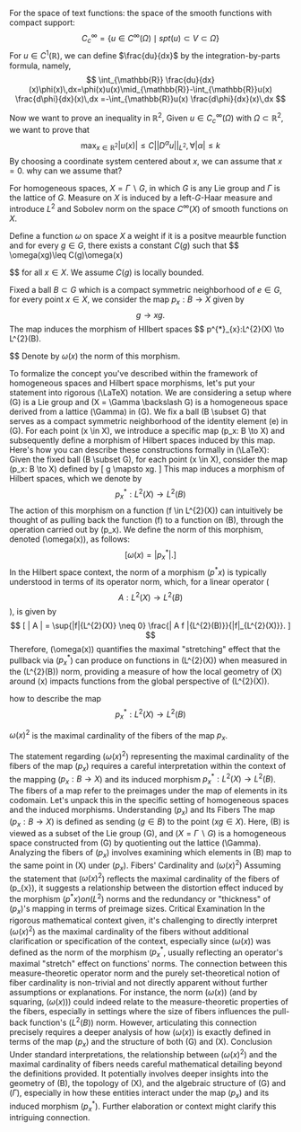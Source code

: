 For the space of text functions: the space of the smooth functions with compact support: $$
C_{c}^{\infty}=\{u\in C^{\infty}(\Omega)\mid spt(u)\subset V \subset \Omega\}
$$
For $u\in C^{1}(\mathbb{R})$, we can define $\frac{du}{dx}$ by the integration-by-parts formula, namely,$$
\int_{\mathbb{R}} \frac{du}{dx}(x)\phi(x)\,dx=\phi(x)u(x)\mid_{\mathbb{R}}-\int_{\mathbb{R}}u(x) \frac{d\phi}{dx}(x)\,dx  =-\int_{\mathbb{R}}u(x) \frac{d\phi}{dx}(x)\,dx
$$


Now we want to prove an inequality in $\mathbb{R}^{2}$,
Given $u \in C^{\infty}_{c}(\Omega)$ with $\Omega \subset \mathbb{R}^{2}$, we want to prove that $$
\text{max}_{x \in \mathbb{R}^{2}} \lvert u(x) \rvert \leq C \lvert \lvert D^{\alpha} u \rvert  \rvert_{L^2}, \forall \lvert \alpha \rvert \leq k
$$
By choosing a coordinate system centered about $x$, we can assume that $x=0$. why can we assume that?


For homogeneous spaces, $X=\Gamma \backslash G$, in which $G$ is any Lie group and $\Gamma$ is the lattice of $G$. Measure on $X$ is induced by a left-$G$-Haar measure and introduce $L^{2}$ and Sobolev norm on the space $C^{\infty}(X)$ of smooth functions on $X$.

Define a function $\omega$ on space $X$ a weight if it is a positve meaurble function and for every $g \in G$, there exists a constant $C(g)$ such that  $$
\omega(xg)\leq C(g)\omega(x)

$$
for all $x \in X$. We assume $C(g)$ is locally bounded.


Fixed a ball $B \subset G$ which is a compact symmetric neighborhood of $e \in G$, for every point $x \in X$, we consider the map $p_{x}: B \to X$ given by $$
g \to  xg.
$$
The map induces the morphism of HIlbert spaces $$
p^{*}_{x}:L^{2}(X) \to  L^{2}(B).

$$
Denote by $\omega(x)$ the norm of this morphism.

To formalize the concept you've described within the framework of homogeneous spaces and Hilbert space morphisms, let's put your statement into rigorous (\LaTeX) notation. We are considering a setup where (G) is a Lie group and (X = \Gamma \backslash G) is a homogeneous space derived from a lattice (\Gamma) in (G). We fix a ball (B \subset G) that serves as a compact symmetric neighborhood of the identity element (e) in (G). For each point (x \in X), we introduce a specific map (p_x: B \to X) and subsequently define a morphism of Hilbert spaces induced by this map. Here's how you can describe these constructions formally in (\LaTeX):
Given the fixed ball (B \subset G), for each point (x \in X), consider the map (p_x: B \to X) defined by [ g \mapsto xg. ]
This map induces a morphism of Hilbert spaces, which we denote by $$
p^{*}_{x}: L^{2}(X) \to L^{2}(B)
$$The action of this morphism on a function (f \in L^{2}(X)) can intuitively be thought of as pulling back the function (f) to a function on (B), through the operation carried out by (p_x).
We define the norm of this morphism, denoted (\omega(x)), as follows: 
$$
[ \omega(x) = | p^{*}_{x} |. ]
$$
In the Hilbert space context, the norm of a morphism ($p^{*}{x}$) is typically understood in terms of its operator norm, which, for a linear operator ($$
A: L^{2}(X) \to L^{2}(B)
$$), is given by $$
[ | A | = \sup{|f|{L^{2}(X)} \neq 0} \frac{| A f |{L^{2}(B)}}{|f|_{L^{2}(X)}}. ]
$$
Therefore, (\omega(x)) quantifies the maximal "stretching" effect that the pullback via ($p^{*}_{x}$) can produce on functions in (L^{2}(X)) when measured in the (L^{2}(B)) norm, providing a measure of how the local geometry of (X) around (x) impacts functions from the global perspective of (L^{2}(X)).

how to describe the map $$
p^{*}_{x}:L^{2}(X) \to L^{2}(B)
$$

$\omega(x)^{2}$ is the maximal cardinality of the fibers of the map $p_{x}$.

The statement regarding ($\omega(x)^2$) representing the maximal cardinality of the fibers of the map ($p_{x}$) requires a careful interpretation within the context of the mapping ($p_{x}: B \to X$) and its induced morphism $p^{*}_{x}: L^{2}(X) \to L^{2}(B)$. The fibers of a map refer to the preimages under the map of elements in its codomain. Let's unpack this in the specific setting of homogeneous spaces and the induced morphisms.
Understanding ($p_{x}$) and Its Fibers
The map ($p_{x}: B \to X$) is defined as sending ($g \in B$) to the point ($xg \in X$). Here, (B) is viewed as a subset of the Lie group (G), and ($X = \Gamma \backslash G$) is a homogeneous space constructed from (G) by quotienting out the lattice (\Gamma). Analyzing the fibers of ($p_{x}$) involves examining which elements in (B) map to the same point in (X) under ($p_{x}$).
Fibers' Cardinality and ($\omega(x)^{2}$)
Assuming the statement that ($\omega(x)^2$) reflects the maximal cardinality of the fibers of (p_{x}), it suggests a relationship between the distortion effect induced by the morphism ($p^{*}{x}) on (L^2$) norms and the redundancy or "thickness" of ($p_{x}$)'s mapping in terms of preimage sizes.
Critical Examination
In the rigorous mathematical context given, it's challenging to directly interpret ($\omega(x)^2$) as the maximal cardinality of the fibers without additional clarification or specification of the context, especially since ($\omega(x)$) was defined as the norm of the morphism ($p^{*}_{x}$, usually reflecting an operator's maximal "stretch" effect on functions' norms. The connection between this measure-theoretic operator norm and the purely set-theoretical notion of fiber cardinality is non-trivial and not directly apparent without further assumptions or explanations.
For instance, the norm ($\omega(x)$) (and by squaring, ($\omega(x)$)) could indeed relate to the measure-theoretic properties of the fibers, especially in settings where the size of fibers influences the pull-back function's ($L^2(B)$) norm. However, articulating this connection precisely requires a deeper analysis of how ($\omega(x)$) is exactly defined in terms of the map ($p_x$) and the structure of both (G) and (X).
Conclusion
Under standard interpretations, the relationship between ($\omega(x)^2$) and the maximal cardinality of fibers needs careful mathematical detailing beyond the definitions provided. It potentially involves deeper insights into the geometry of (B), the topology of (X), and the algebraic structure of (G) and ($\Gamma$), especially in how these entities interact under the map ($p_{x}$) and its induced morphism ($p^*_{x}$). Further elaboration or context might clarify this intriguing connection.

